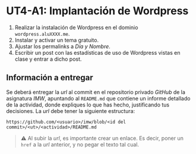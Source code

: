 # UT4-A1: Implantación de Wordpress

1. Realizar la instalación de Wordpress en el dominio `wordpress.aluXXXX.me`.
2. Instalar y activar un tema gratuito.
2. Ajustar los permalinks a *Día y Nombre*.
3. Escribir un post con las estadísticas de uso de Wordpress vistas en clase y entrar a dicho post.

## Información a entregar

Se deberá entregar la *url* al commit en el repositorio privado *GitHub* de la asignatura *IMW*, apuntando al `README.md` que contiene un informe detallado de la actividad, donde expliques lo que has hecho, justificando tus decisiones. La *url* debe tener la siguiente estructura:

```
https://github.com/<usuario>/imw/blob/<id del commit>/<ut>/<actividad>/README.md
```

> ⚠️ Al subir la *url*, es importante crear un enlace. Es decir, poner un `href` a la *url* anterior, y no pegar el texto tal cual.
